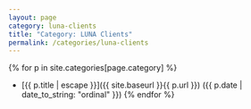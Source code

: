 ```yaml
---
layout: page
category: luna-clients
title: "Category: LUNA Clients"
permalink: /categories/luna-clients
---
```


{% for p in site.categories[page.category] %}
- [{{ p.title | escape }}]({{ site.baseurl }}{{ p.url }}) ({{ p.date | date_to_string: "ordinal" }})
{% endfor %}